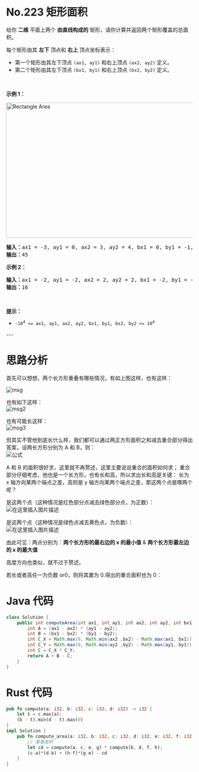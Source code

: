 # No.223 矩形面积
<html>
<p>给你 <strong>二维</strong> 平面上两个 <strong>由直线构成的</strong> 矩形，请你计算并返回两个矩形覆盖的总面积。</p>

<p>每个矩形由其 <strong>左下</strong> 顶点和 <strong>右上</strong> 顶点坐标表示：</p>

<div class="MachineTrans-Lines">
<ul>
	<li class="MachineTrans-lang-zh-CN">第一个矩形由其左下顶点 <code>(ax1, ay1)</code> 和右上顶点 <code>(ax2, ay2)</code> 定义。</li>
	<li class="MachineTrans-lang-zh-CN">第二个矩形由其左下顶点 <code>(bx1, by1)</code> 和右上顶点 <code>(bx2, by2)</code> 定义。</li>
</ul>
</div>

<p>&nbsp;</p>

<p><strong>示例 1：</strong></p>
<img style="width: 700px; height: 365px;" src="https://assets.leetcode.com/uploads/2021/05/08/rectangle-plane.png" alt="Rectangle Area"/>
<pre><strong>输入：</strong>ax1 = -3, ay1 = 0, ax2 = 3, ay2 = 4, bx1 = 0, by1 = -1, bx2 = 9, by2 = 2
<strong>输出：</strong>45
</pre>

<p><strong>示例 2：</strong></p>

<pre><strong>输入：</strong>ax1 = -2, ay1 = -2, ax2 = 2, ay2 = 2, bx1 = -2, by1 = -2, bx2 = 2, by2 = 2
<strong>输出：</strong>16
</pre>

<p>&nbsp;</p>

<p><strong>提示：</strong></p>

<ul>
	<li><code>-10<sup>4</sup> &lt;= ax1, ay1, ax2, ay2, bx1, by1, bx2, by2 &lt;= 10<sup>4</sup></code></li>
</ul>
</html>
---

# 思路分析

首先可以想想，两个长方形重叠有哪些情况，有如上图这样，也有这样：

![msg](https://img-blog.csdnimg.cn/1b8334a2206c443aa156f9d53637ea3e.png?x-oss-process=image/watermark,type_ZHJvaWRzYW5zZmFsbGJhY2s,shadow_50,text_Q1NETiBA55-t6IW_Q2F0,size_20,color_FFFFFF,t_70,g_se,x_16)

也有如下这样：  
![msg2](https://img-blog.csdnimg.cn/ac7193b3081f4082a2e83f86184d473a.png?x-oss-process=image/watermark,type_ZHJvaWRzYW5zZmFsbGJhY2s,shadow_50,text_Q1NETiBA55-t6IW_Q2F0,size_20,color_FFFFFF,t_70,g_se,x_16)

也有可能长这样：  
![msg3](https://img-blog.csdnimg.cn/18e4009dfa5744448495a7c6ae34fba1.png?x-oss-process=image/watermark,type_ZHJvaWRzYW5zZmFsbGJhY2s,shadow_50,text_Q1NETiBA55-t6IW_Q2F0,size_17,color_FFFFFF,t_70,g_se,x_16)

但其实不管他到底长什么样，我们都可以通过两正方形面积之和减去重合部分得出答案，设两长方形分别为 A 和 B，则：  
![公式](https://img-blog.csdnimg.cn/10f1131f3f974fc2a05a5db0ffb069f3.png)


A 和 B 的面积很好求，这里就不再赘述，这里主要说说重合的面积如何求；
重合部分仔细考虑，他也是一个长方形，也有长和高，所以求出长和高是关键：
长为 x 轴方向某两个端点之差，高则是 y 轴方向某两个端点之差，那这两个点是哪两个呢？

是这两个点（这种情况是红色部分点减去绿色部分点，为正数）：  
![在这里插入图片描述](https://img-blog.csdnimg.cn/7fc1096eb8594b4f95f51d33caf27a5f.png?x-oss-process=image/watermark,type_ZHJvaWRzYW5zZmFsbGJhY2s,shadow_50,text_Q1NETiBA55-t6IW_Q2F0,size_14,color_FFFFFF,t_70,g_se,x_16)

是这两个点（这种情况是绿色点减去黄色点，为负数）：  
![在这里插入图片描述](https://img-blog.csdnimg.cn/a094c0abf4ed4680b90aed34ba6012ee.png?x-oss-process=image/watermark,type_ZHJvaWRzYW5zZmFsbGJhY2s,shadow_50,text_Q1NETiBA55-t6IW_Q2F0,size_19,color_FFFFFF,t_70,g_se,x_16)

由此可见：两点分别为：**两个长方形的最右边的 x 的最小值** & **两个长方形最左边的 x 的最大值**

高度方向也类似，就不过于赘述。

若长或者高任一为负数 or0，则将其置为 0.得出的重合面积也为 0：

# Java 代码

```java
class Solution {
    public int computeArea(int ax1, int ay1, int ax2, int ay2, int bx1, int by1, int bx2, int by2) {
        int A = (ax1 - ax2) * (ay1 - ay2);
        int B = (bx1 - bx2) * (by1 - by2);
        int C_X = Math.max(0, Math.min(ax2 ,bx2) - Math.max(ax1, bx1));
        int C_Y = Math.max(0, Math.min(ay2 ,by2) - Math.max(ay1, by1));
        int C = C_X * C_Y;
        return A + B - C;
    }
}
```

# Rust 代码

```rust
pub fn compute(a: i32, b: i32, c: i32, d: i32) -> i32 {
    let t = c.max(a);
    (b - t).min(d - t).max(0)
}
impl Solution {
    pub fn compute_area(a: i32, b: i32, c: i32, d: i32, e: i32, f: i32, g: i32, h: i32) -> i32 {
        // 重叠面积
        let cd = compute(a, c, e, g) * compute(b, d, f, h);
        (c-a)*(d-b) + (h-f)*(g-e) - cd
    }
}
```
